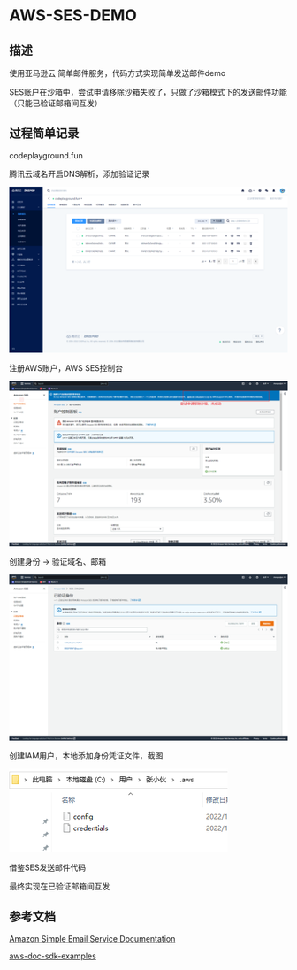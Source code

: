 # AWS-SES-DEMO

## 描述

使用亚马逊云 简单邮件服务，代码方式实现简单发送邮件demo



SES账户在沙箱中，尝试申请移除沙箱失败了，只做了沙箱模式下的发送邮件功能（只能已验证邮箱间互发）



## 过程简单记录

codeplayground.fun

腾讯云域名开启DNS解析，添加验证记录

![1670434282855](.assets/README.assets/1670434282855.png)

注册AWS账户，AWS SES控制台

![1670434034087](.assets/README.assets/1670434034087.png)

创建身份 -> 验证域名、邮箱

![1670434115544](.assets/README.assets/1670434115544.png)



创建IAM用户，本地添加身份凭证文件，截图

![1670437981346](.assets/README.assets/1670437981346.png)

借鉴SES发送邮件代码

最终实现在已验证邮箱间互发



## 参考文档

[Amazon Simple Email Service Documentation](https://docs.aws.amazon.com/ses/index.html)

[aws-doc-sdk-examples](https://github.com/awsdocs/aws-doc-sdk-examples/tree/main/javav2/example_code/ses/src/main/java/com/example/ses)